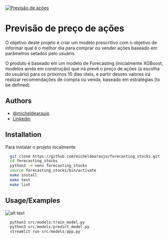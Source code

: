
[![Previsão de ações](https://github.com/micheldearaujo/forecasting_stocks/actions/workflows/main.yml/badge.svg)](https://github.com/micheldearaujo/forecasting_stocks/actions/workflows/main.yml)

# Previsão de preço de ações

O objetivo deste projeto é criar um modelo prescritivo com o objetivo de informar qual é o melhor dia para comprar ou vender ações baseado em parâmetros setados pelo usuário.

O produto é baseado em um modelo de Forecasting (inicialmente XGBoost, modelos ainda em construção) que irá prevê o preço de ações (a escolha do usuário) para os próximos 10 dias úteis, e partir desses valores irá realizar recomendações de compra ou venda, baseado em estratégias (to be defined).
## Authors

- [@micheldearaujo](https://github.com/micheldearaujo/forecasting_stocks)
- [Linkedin](https://www.linkedin.com/in/michel-de-ara%C3%BAjo-947377197/)


## Installation

Para instalar o projeto localmente

```bash
  git clone https://github.com/micheldearaujo/forecasting_stocks.git
  cd forecasting_stocks
  python3 -m venv forecasting_stocks
  source forecasting_stocks/bin/activate
  make install
  make test
  make lint
```
## Usage/Examples

![alt text](https://github.com/micheldearaujo/forecasting_stocks/tree/main/reports/usage.jpg)

```python
  python3 src/models/train_model.py
  python3 src/models/predict_model.py
  streamlit run src/models/app.py

```